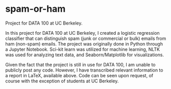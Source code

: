 # spam-or-ham
Project for DATA 100 at UC Berkeley.

In this project for DATA 100 at UC Berkeley, I created a logistic regression classifier that can distinguish spam (junk or commercial or bulk) emails from ham (non-spam) emails. The project was originally done in Python through a Jupyter Notebook. Sci-kit learn was utilized for machine learning, NLTK was used for analyzing text data, and Seaborn/Matplotlib for visualizations.

Given the fact that the project is still in use for DATA 100, I am unable to publicly post any code. However, I have transcribed relevant information to a report in LaTeX, available above. Code can be seen upon request, of course with the exception of students at UC Berkeley.
